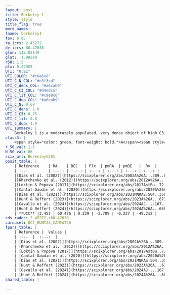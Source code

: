 ```yaml
---
layout: post
title: Berkeley 1
style: style
title_flag: true
more_names: 
fname: berkeley1
fov: 0.05
ra_icrs: 2.45272
de_icrs: 60.47638
glon: 117.82149
glat: -1.98269
r50: 1.5
plx: 0.22925
UTI: "0.81"
UTI_COLOR: "#c6e6c8"
UTI_C_N_COL: "#e3f3cd"
UTI_C_dens_COL: "#a6cab9"
UTI_C_C3_COL: "#d4edca"
UTI_C_lit_COL: "#c9e8c8"
UTI_C_dup_COL: "#a6cab9"
UTI_C_N: 0.68
UTI_C_dens: 1.0
UTI_C_C3: 0.75
UTI_C_lit: 0.8
UTI_C_dup: 1.0
UTI_summary: |
    Berkeley 1 is a moderately populated, very dense object of high C3 quality. It is well-studied in the literature.
class3: |
    <span style="color: green; font-weight: bold;">A</span><span style="color: #FFC300; font-weight: bold;">B</span>
r_50_val: 1.5
N_50_val: 86
scix_url: Berkeley%201
posit_table: |
    | Reference    | RA    | DEC   | Plx  | pmRA  | pmDE   |  Rv  |
    | :---         | :---: | :---: | :---: | :---: | :---: | :---: |
    |[Dias et al. (2002)](https://scixplorer.org/abs/2002A%26A...389..871D) | 2.4 | 60.475 | -- | -1.83 | -0.75 | -- |
    |[Kharchenko et al. (2012)](https://scixplorer.org/abs/2012A%26A...543A.156K) | 2.4 | 60.467 | -- | -0.27 | -2.3 | -- |
    |[Loktin & Popova (2017)](https://scixplorer.org/abs/2017AstBu..72..257L) | 2.4 | 60.475 | -- | -0.194 | -1.944 | -- |
    |[Cantat-Gaudin et al. (2020)](https://scixplorer.org/abs/2020A%26A...640A...1C) | 2.449 | 60.476 | 0.235 | -2.758 | -0.173 | -- |
    |[Dias et al. (2021)](https://scixplorer.org/abs/2021MNRAS.504..356D) | 2.445 | 60.469 | 0.241 | -2.776 | -0.18 | -- |
    |[Hunt & Reffert (2023)](https://scixplorer.org/abs/2023A%26A...673A.114H) | 2.456 | 60.471 | 0.24 | -2.707 | -0.247 | -60.092 |
    |[Cavallo et al. (2024)](https://scixplorer.org/abs/2024AJ....167...12C) | 2.465 | 60.477 | 0.241 | -- | -- | -- |
    |[Hunt & Reffert (2024)](https://scixplorer.org/abs/2024A%26A...686A..42H) | 2.456 | 60.471 | 0.24 | -2.707 | -0.247 | -60.092 |
    | **UCC** |2.453 | 60.476 | 0.229 | -2.709 | -0.227 | -49.212 | 
cds_radec: 2.45272,+60.47638
carousel: UCC_HUNT23_CANTAT20
fpars_table: |
    | Reference |  Values |
    | :---  |  :---:  |
    | [Dias et al. (2002)](https://scixplorer.org/abs/2002A%26A...389..871D) | `E(B-V)=0.78, Dist=2420.0, Age=8.6` |
    | [Kharchenko et al. (2012)](https://scixplorer.org/abs/2012A%26A...543A.156K) | `e_bv=0.904, distance=10300, log_age=8.6` |
    | [Loktin & Popova (2017)](https://scixplorer.org/abs/2017AstBu..72..257L) | `E(B-V)=0.338, Dmod=11.739, logt=8.8` |
    | [Cantat-Gaudin et al. (2020)](https://scixplorer.org/abs/2020A%26A...640A...1C) | `AVNN=1.52, DMNN=12.89, AgeNN=8.48` |
    | [Dias et al. (2021)](https://scixplorer.org/abs/2021MNRAS.504..356D) | `Av=2.154, Dist=3502, logage=7.167, [Fe/H]=-0.09` |
    | [Hunt & Reffert (2023)](https://scixplorer.org/abs/2023A%26A...673A.114H) | `AV50=1.882, diffAV50=0.611, MOD50=12.882, logAge50=8.005` |
    | [Cavallo et al. (2024)](https://scixplorer.org/abs/2024AJ....167...12C) | `AV50=1.78, dMod50=12.23, logAge50=8.43, [Fe/H]50=-0.27` |
    | [Hunt & Reffert (2024)](https://scixplorer.org/abs/2024A%26A...686A..42H) | `MassJ=413.022` |
shared_table: |
    
---
```

